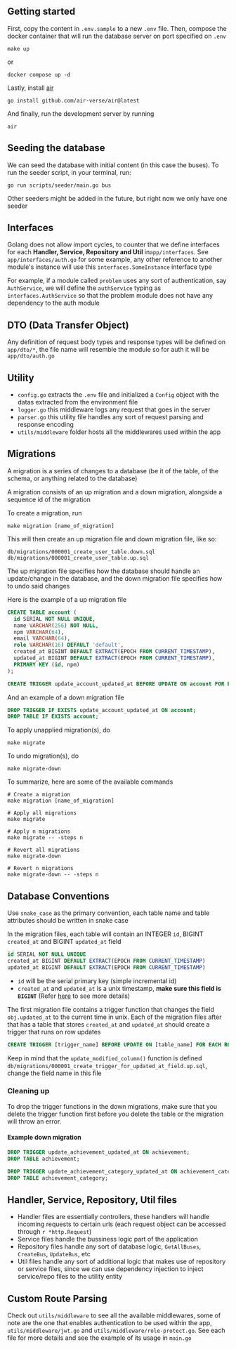 ## Getting started

First, copy the content in `.env.sample` to a new `.env` file. Then, compose the docker container that will run the database server on port specified on `.env`

```
make up
```

or

```
docker compose up -d
```

Lastly, install [air](https://github.com/air-verse/air)

```
go install github.com/air-verse/air@latest
```

And finally, run the development server by running
```
air
```

## Seeding the database

We can seed the database with initial content (in this case the buses). To run the seeder script, in your terminal, run:

```
go run scripts/seeder/main.go bus
```

Other seeders might be added in the future, but right now we only have one seeder

## Interfaces

Golang does not allow import cycles, to counter that we define interfaces for each **Handler, Service, Repository and Util** in`app/interfaces`. See `app/interfaces/auth.go` for some example, any other reference to another module's instance will use this `interfaces.SomeInstance` interface type

For example, if a module called `problem` uses any sort of authentication, say `AuthService`, we will define the `authService` typing as `interfaces.AuthService` so that the problem module does not have any dependency to the auth module

## DTO (Data Transfer Object)

Any definition of request body types and response types will be defined on `app/dto/*`, the file name will resemble the module so for auth it will be `app/dto/auth.go`

## Utility

- `config.go` extracts the `.env` file and initialized a `Config` object with the datas extracted from the environment file
- `logger.go` this middleware logs any request that goes in the server
- `parser.go` this utility file handles any sort of request parsing and response encoding
- `utils/middleware` folder hosts all the middlewares used within the app

## Migrations

A migration is a series of changes to a database (be it of the table, of the schema, or anything related to the database)

A migration consists of an up migration and a down migration, alongside a sequence id of the migration

To create a migration, run

```
make migration [name_of_migration]
```

This will then create an up migration file and down migration file, like so:

```
db/migrations/000001_create_user_table.down.sql
db/migrations/000001_create_user_table.up.sql
```

The up migration file specifies how the database should handle an update/change in the database, and the down migration file specifies how to undo said changes

Here is the example of a up migration file

```sql
CREATE TABLE account (
  id SERIAL NOT NULL UNIQUE,
  name VARCHAR(256) NOT NULL,
  npm VARCHAR(64),
  email VARCHAR(64),
  role VARCHAR(16) DEFAULT 'default',
  created_at BIGINT DEFAULT EXTRACT(EPOCH FROM CURRENT_TIMESTAMP),
  updated_at BIGINT DEFAULT EXTRACT(EPOCH FROM CURRENT_TIMESTAMP),
  PRIMARY KEY (id, npm)
);

CREATE TRIGGER update_account_updated_at BEFORE UPDATE ON account FOR EACH ROW EXECUTE PROCEDURE update_modified_column();
```

And an example of a down migration file

```sql
DROP TRIGGER IF EXISTS update_account_updated_at ON account;
DROP TABLE IF EXISTS account;
```

To apply unapplied migration(s), do

```
make migrate
```

To undo migration(s), do

```
make migrate-down
```

To summarize, here are some of the available commands

```
# Create a migration
make migration [name_of_migration]

# Apply all migrations
make migrate

# Apply n migrations
make migrate -- -steps n

# Revert all migrations
make migrate-down

# Revert n migrations
make migrate-down -- -steps n
```

## Database Conventions

Use `snake_case` as the primary convention, each table name and table attributes should be written in snake case

In the migration files, each table will contain an INTEGER `id`, BIGINT `created_at` and BIGINT `updated_at` field

```sql
id SERIAL NOT NULL UNIQUE
created_at BIGINT DEFAULT EXTRACT(EPOCH FROM CURRENT_TIMESTAMP)
updated_at BIGINT DEFAULT EXTRACT(EPOCH FROM CURRENT_TIMESTAMP)
```

- `id` will be the serial primary key (simple incremental id)
- `created_at` and `updated_at` is a unix timestamp, **make sure this field is `BIGINT`** (Refer [here](https://stackoverflow.com/questions/11799160/postgresql-field-type-for-unix-timestamp) to see more details)

The first migration file contains a trigger function that changes the field `obj.updated_at` to the current time in unix. Each of the migration files after that has a table that stores `created_at` and `updated_at` should create a trigger that runs on row updates

```sql
CREATE TRIGGER [trigger_name] BEFORE UPDATE ON [table_name] FOR EACH ROW EXECUTE PROCEDURE update_modified_column();
```

Keep in mind that the `update_modified_column()` function is defined `db/migrations/000001_create_trigger_for_updated_at_field.up.sql`, change the field name in this file

### Cleaning up

To drop the trigger functions in the down migrations, make sure that you delete the trigger function first before you delete the table or the migration will throw an error.

#### Example down migration

```sql
DROP TRIGGER update_achievement_updated_at ON achievement;
DROP TABLE achievement;

DROP TRIGGER update_achievement_category_updated_at ON achievement_category;
DROP TABLE achievement_category;
```

## Handler, Service, Repository, Util files

- Handler files are essentially controllers, these handlers will handle incoming requests to certain urls (each request object can be accessed through `r *http.Request`)
- Service files handle the bussiness logic part of the application
- Repository files handle any sort of database logic, `GetAllBuses`, `CreateBus`, `UpdateBus`, etc
- Util files handle any sort of additional logic that makes use of repository or service files, since we can use dependency injection to inject service/repo files to the utility entity

## Custom Route Parsing

Check out `utils/middleware` to see all the available middlewares, some of note are the one that enables authentication to be used within the app, `utils/middleware/jwt.go` and `utils/middleware/role-protect.go`. See each file for more details and see the example of its usage in `main.go`
